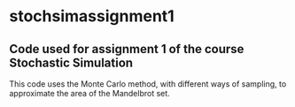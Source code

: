 # stochsimassignment1
## Code used for assignment 1 of the course Stochastic Simulation
This code uses the Monte Carlo method, with different ways of sampling, to approximate the area of the Mandelbrot set.
